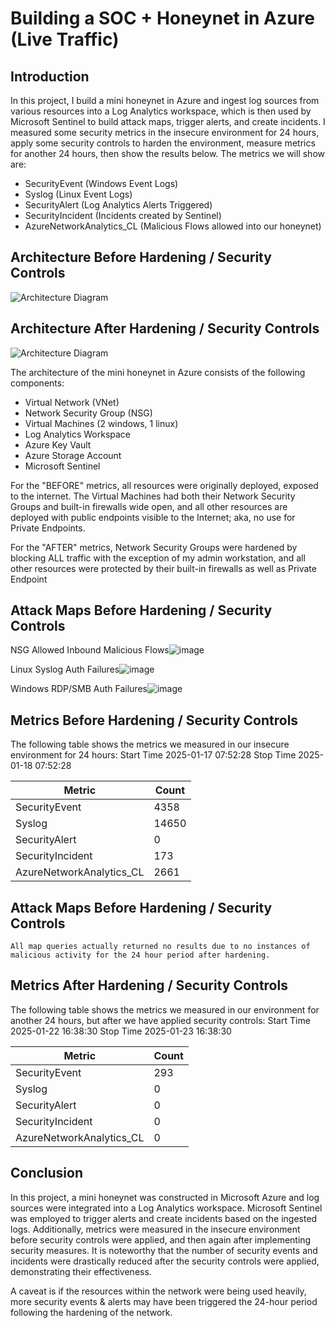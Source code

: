 # Building a SOC + Honeynet in Azure (Live Traffic)


## Introduction

In this project, I build a mini honeynet in Azure and ingest log sources from various resources into a Log Analytics workspace, which is then used by Microsoft Sentinel to build attack maps, trigger alerts, and create incidents. I measured some security metrics in the insecure environment for 24 hours, apply some security controls to harden the environment, measure metrics for another 24 hours, then show the results below. The metrics we will show are:

- SecurityEvent (Windows Event Logs)
- Syslog (Linux Event Logs)
- SecurityAlert (Log Analytics Alerts Triggered)
- SecurityIncident (Incidents created by Sentinel)
- AzureNetworkAnalytics_CL (Malicious Flows allowed into our honeynet)

## Architecture Before Hardening / Security Controls
![Architecture Diagram](https://i.imgur.com/aBDwnKb.jpg)

## Architecture After Hardening / Security Controls
![Architecture Diagram](https://i.imgur.com/YQNa9Pp.jpg)

The architecture of the mini honeynet in Azure consists of the following components:

- Virtual Network (VNet)
- Network Security Group (NSG)
- Virtual Machines (2 windows, 1 linux)
- Log Analytics Workspace
- Azure Key Vault
- Azure Storage Account
- Microsoft Sentinel

For the "BEFORE" metrics, all resources were originally deployed, exposed to the internet. The Virtual Machines had both their Network Security Groups and built-in firewalls wide open, and all other resources are deployed with public endpoints visible to the Internet; aka, no use for Private Endpoints.

For the "AFTER" metrics, Network Security Groups were hardened by blocking ALL traffic with the exception of my admin workstation, and all other resources were protected by their built-in firewalls as well as Private Endpoint

## Attack Maps Before Hardening / Security Controls
NSG Allowed Inbound Malicious Flows![image](https://github.com/user-attachments/assets/3bccad30-1a1f-40c1-86ff-bd9207354f86)

Linux Syslog Auth Failures![image](https://github.com/user-attachments/assets/a1b71cbb-410f-49a0-a767-a58fb1879b53)

Windows RDP/SMB Auth Failures![image](https://github.com/user-attachments/assets/b3b35c52-4758-4a45-bee7-ec76fce1a81f)


## Metrics Before Hardening / Security Controls

The following table shows the metrics we measured in our insecure environment for 24 hours:
Start Time 2025-01-17 07:52:28
Stop Time 2025-01-18 07:52:28

| Metric                   | Count
| ------------------------ | -----
| SecurityEvent            | 4358
| Syslog                   | 14650
| SecurityAlert            | 0
| SecurityIncident         | 173
| AzureNetworkAnalytics_CL | 2661

## Attack Maps Before Hardening / Security Controls

```All map queries actually returned no results due to no instances of malicious activity for the 24 hour period after hardening.```

## Metrics After Hardening / Security Controls

The following table shows the metrics we measured in our environment for another 24 hours, but after we have applied security controls:
Start Time 2025-01-22 16:38:30
Stop Time	2025-01-23 16:38:30

| Metric                   | Count
| ------------------------ | -----
| SecurityEvent            | 293
| Syslog                   | 0
| SecurityAlert            | 0
| SecurityIncident         | 0
| AzureNetworkAnalytics_CL | 0

## Conclusion

In this project, a mini honeynet was constructed in Microsoft Azure and log sources were integrated into a Log Analytics workspace. Microsoft Sentinel was employed to trigger alerts and create incidents based on the ingested logs. Additionally, metrics were measured in the insecure environment before security controls were applied, and then again after implementing security measures. It is noteworthy that the number of security events and incidents were drastically reduced after the security controls were applied, demonstrating their effectiveness.

A caveat is if the resources within the network were being used heavily, more security events & alerts may have been triggered the 24-hour period following the hardening of the network.
